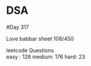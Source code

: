 # DSA

#Day 317

Love babbar sheet
    108/450
    
leetcode Questions   
easy : 128
medium: 176
hard: 23

 